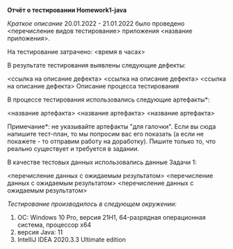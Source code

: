 **Отчёт о тестировании Homework1-java**

_Краткое описание_
20.01.2022 - 21.01.2022 было проведено <перечисление видов тестирование> приложения <название приложения>.

На тестирование затрачено: <время в часах>

В результате тестирования выявлены следующие дефекты:

<ссылка на описание дефекта>
<ссылка на описание дефекта>
<ссылка на описание дефекта>
Описание процесса тестирования

В процессе тестирования использовались следующие артефакты*:

<название артефакта>
<название артефакта>
<название артефакта>

Примечание*: не указывайте артефакты "для галочки". Если вы сюда напишите тест-план, то мы попросим вас его показать (а если не покажете - то отправим работу на доработку). Пишите только то, что реально существует и требуется в задании.

В качестве тестовых данных использовались данные Задачи 1:

<перечисление данных с ожидаемым результатом>
<перечисление данных с ожидаемым результатом>
<перечисление данных с ожидаемым результатом>

_Тестирование производилось в следующем окружении:_

1. ОС: Windows 10 Pro, версия 21H1, 64-разрядная операционная система, процессор x64
1. версия Java: 11
1. IntelliJ IDEA 2020.3.3 Ultimate edition